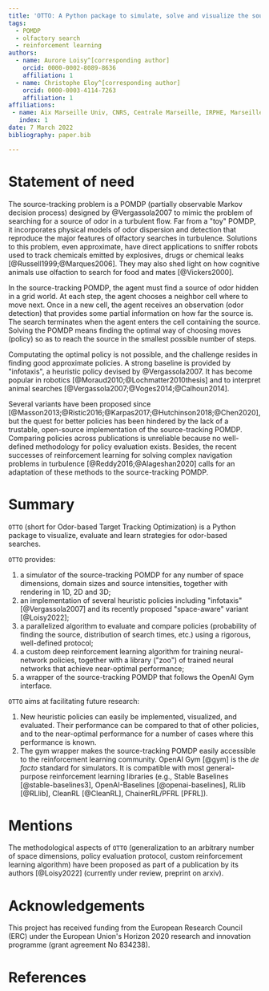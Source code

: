 ```yaml
---
title: 'OTTO: A Python package to simulate, solve and visualize the source-tracking POMDP'
tags:
  - POMDP
  - olfactory search
  - reinforcement learning
authors:
  - name: Aurore Loisy^[corresponding author]
    orcid: 0000-0002-8089-8636
    affiliation: 1
  - name: Christophe Eloy^[corresponding author]
    orcid: 0000-0003-4114-7263
    affiliation: 1
affiliations:
 - name: Aix Marseille Univ, CNRS, Centrale Marseille, IRPHE, Marseille, France
   index: 1
date: 7 March 2022
bibliography: paper.bib

---
```


# Statement of need

The source-tracking problem is a POMDP (partially observable Markov decision process) designed by @Vergassola2007 to mimic the problem of searching for a source of odor in a turbulent flow. 
Far from a "toy" POMDP, it incorporates physical models of odor dispersion and detection that reproduce the major features of olfactory searches in turbulence. 
Solutions to this problem, even approximate, have direct applications to sniffer robots used to track chemicals emitted by explosives, drugs or chemical leaks [@Russell1999;@Marques2006]. 
They may also shed light on how cognitive animals use olfaction to search for food and mates [@Vickers2000].

In the source-tracking POMDP, the agent must find a source of odor hidden in a grid world. 
At each step, the agent chooses a neighbor cell where to move next.
Once in a new cell, the agent receives an observation (odor detection) that provides some partial information on how far the source is. 
The search terminates when the agent enters the cell containing the source.
Solving the POMDP means finding the optimal way of choosing moves (policy) so as to reach the source in the smallest possible number of steps.

Computating the optimal policy is not possible, and the challenge resides in finding good approximate policies. A strong baseline is provided by "infotaxis", a heuristic policy devised by @Vergassola2007. 
It has become popular in robotics [@Moraud2010;@Lochmatter2010thesis] and to interpret animal searches [@Vergassola2007;@Voges2014;@Calhoun2014]. 

Several variants have been proposed since [@Masson2013;@Ristic2016;@Karpas2017;@Hutchinson2018;@Chen2020], but the quest for better policies has been hindered by the lack of a trustable, open-source implementation of the source-tracking POMDP.
Comparing policies across publications is unreliable because no well-defined methodology for policy evaluation exists. 
Besides, the recent successes of reinforcement learning for solving complex navigation problems in turbulence [@Reddy2016;@Alageshan2020] calls for an adaptation of these methods to the source-tracking POMDP.


# Summary

`OTTO` (short for Odor-based Target Tracking Optimization) is a Python 
package to visualize, evaluate and learn strategies for odor-based searches.

`OTTO` provides:

  1. a simulator of the source-tracking POMDP for any number of space dimensions, domain sizes and source intensities, together with rendering in 1D, 2D and 3D;
  2. an implementation of several heuristic policies including "infotaxis" [@Vergassola2007] and its recently proposed "space-aware" variant [@Loisy2022];
  3. a parallelized algorithm to evaluate and compare policies (probability of finding the source, distribution of search times, etc.) using a rigorous, well-defined protocol;
  4. a custom deep reinforcement learning algorithm for training neural-network policies, together with a library ("zoo") of trained neural networks that achieve near-optimal performance;
  5. a wrapper of the source-tracking POMDP that follows the OpenAI Gym interface.

`OTTO` aims at facilitating future research:

  1. New heuristic policies can easily be implemented, visualized, and evaluated. Their performance can be compared to that of other policies, and to the near-optimal performance for a number of cases where this performance is known.
  2. The gym wrapper makes the source-tracking POMDP easily accessible to the reinforcement learning community. OpenAI Gym [@gym] is the _de facto_ standard for simulators. It is compatible with most general-purpose reinforcement learning libraries (e.g., Stable Baselines [@stable-baselines3], OpenAI-Baselines [@openai-baselines], RLlib [@RLlib], CleanRL [@CleanRL], ChainerRL/PFRL [PFRL]).


# Mentions

The methodological aspects of `OTTO` (generalization to an arbitrary number of space dimensions, policy evaluation protocol, custom reinforcement learning algorithm) have been proposed as part of a publication by its authors [@Loisy2022] (currently under review, preprint on arxiv).

# Acknowledgements

This project has received funding from the European Research Council (ERC) under the European Union's Horizon 2020 research and innovation programme (grant agreement No 834238).

# References

